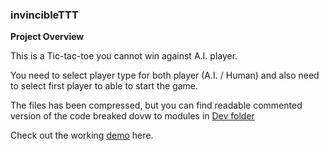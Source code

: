 ### invincibleTTT

**Project Overview**

This is a Tic-tac-toe you cannot win against A.I. player.

You need to select player type for both player (A.I. / Human) and also need to select first player to able to start the game.

The files has been compressed, but you can find readable commented version of the code breaked dovw to modules in 
[Dev folder](https://github.com/DevRob/invincibleTTT/tree/master/Dev)

Check out the working [demo](http://devrob.github.io/invincibleTTT/) here. 

